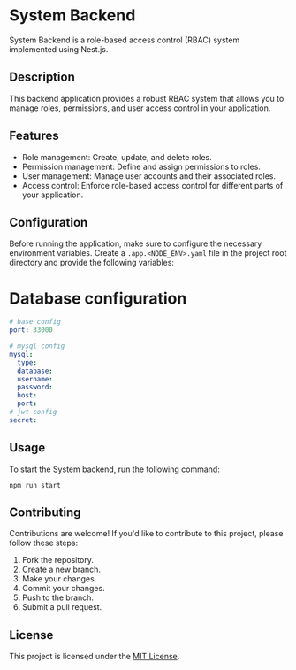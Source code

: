# System Backend

System Backend is a role-based access control (RBAC) system implemented using Nest.js.

## Description

This backend application provides a robust RBAC system that allows you to manage roles, permissions, and user access control in your application.

## Features

- Role management: Create, update, and delete roles.
- Permission management: Define and assign permissions to roles.
- User management: Manage user accounts and their associated roles.
- Access control: Enforce role-based access control for different parts of your application.

## Configuration

Before running the application, make sure to configure the necessary environment variables. Create a `.app.<NODE_ENV>.yaml` file in the project root directory and provide the following variables:

# Database configuration

```yaml
# base config
port: 33000

# mysql config
mysql:
  type:
  database:
  username:
  password:
  host:
  port:
# jwt config
secret:
```

## Usage

To start the System backend, run the following command:

```shell
npm run start
```

## Contributing

Contributions are welcome! If you'd like to contribute to this project, please follow these steps:

1. Fork the repository.
2. Create a new branch.
3. Make your changes.
4. Commit your changes.
5. Push to the branch.
6. Submit a pull request.

## License

This project is licensed under the [MIT License](https://opensource.org/licenses/MIT).
